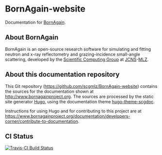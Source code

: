 # BornAgain-website

Documentation for [BornAgain](http://www.bornagainproject.org).

## About BornAgain

BornAgain is an open-source research software for simulating and fitting
neutron and x-ray reflectometry and grazing-incidence small-angle scattering,
developed by the [Scientific Computing Group](http://apps.jcns.fz-juelich.de)
at [JCNS](http://fz-juelich.de/jcns)-[MLZ](http://www.mlz-garching.de/).

## About this documentation repository

This Git repository (https://github.com/scgmlz/BornAgain-website) contains
the sources for the documentation shown at http://www.bornagainproject.org.
The sources are processed by the static site generator [Hugo](https://gohugo.io/), using
the documentation theme [hugo-theme-scgdoc](https://github.com/scgmlz/hugo-theme-scgdoc).

Instructions for using Hugo and for contributing to this project are at
https://www.bornagainproject.org/documentation/developers-corner/contribute-to-documentation.

## CI Status

[![Travis-CI Build Status](https://travis-ci.org/scgmlz/BornAgain-website.svg?branch=master)](https://travis-ci.org/scgmlz/BornAgain-website)
